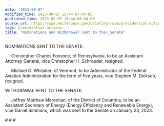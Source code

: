 ```yaml
---
date: '2023-09-07'
modified_time: 2023-09-07 15:44:07-04:00
published_time: 2023-09-07 15:44:06-04:00
source_url: https://www.whitehouse.gov/briefing-room/presidential-actions/2023/09/07/nominations-and-withdrawal-sent-to-the-senate-5/
tags: presidential-actions
title: "Nominations and Withdrawal Sent to the\_Senate"
---
```

 
NOMINATIONS SENT TO THE SENATE:

     Christopher Charles Fonzone, of Pennsylvania, to be an Assistant
Attorney General, vice Christopher H. Schroeder, resigned.

     Michael G. Whitaker, of Vermont, to be Administrator of the Federal
Aviation Administration for the term of five years, vice Stephen M.
Dickson, resigned.

WITHDRAWAL SENT TO THE SENATE:

     Jeffrey Matthew Marootian, of the District of Columbia, to be an
Assistant Secretary of Energy (Energy Efficiency and Renewable Energy),
vice Daniel Simmons, which was sent to the Senate on January 23, 2023.

\# \# \#
